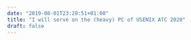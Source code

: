 ```yaml
---
date: "2019-08-01T23:28:51+01:00"
title: "I will serve on the (heavy) PC of USENIX ATC 2020"
draft: false
---
```

